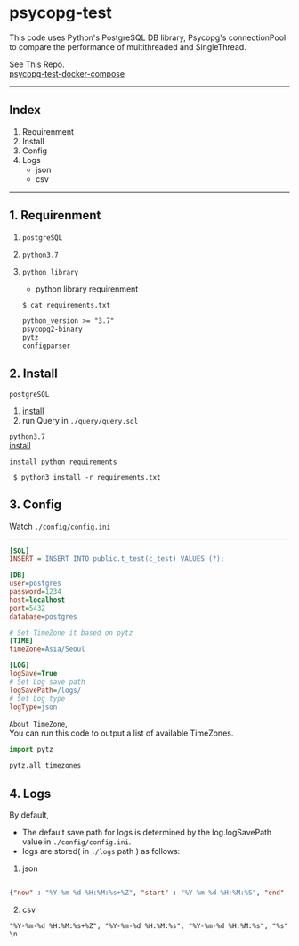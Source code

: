 # psycopg-test

This code uses Python's PostgreSQL DB library, Psycopg's connectionPool to compare the performance of multithreaded and SingleThread.  

See This Repo.  
[psycopg-test-docker-compose](https://github.com/nanaones/psycopg-test-docker-compose)


---

## Index
 1. Requirenment
 2. Install
 3. Config
 4. Logs
    - json
    - csv


---

## 1. Requirenment  

1. `postgreSQL`  
2. `python3.7`  
3. `python library`
    * python library requirenment  

    ```txt
    $ cat requirements.txt
    
    python_version >= "3.7"
    psycopg2-binary
    pytz
    configparser
    ```

## 2. Install 

`postgreSQL`  
1. [install](https://www.postgresql.org/download/)  
2. run Query in `./query/query.sql`  

`python3.7`  
 [install](https://www.python.org/downloads/)  


`install python requirements`  
```
 $ python3 install -r requirements.txt
```

## 3. Config

Watch `./config/config.ini`

---
```ini
[SQL]
INSERT = INSERT INTO public.t_test(c_test) VALUES (?);

[DB]
user=postgres
password=1234
host=localhost
port=5432
database=postgres

# Set TimeZone it based on pytz
[TIME]
timeZone=Asia/Seoul

[LOG]
logSave=True
# Set Log save path 
logSavePath=/logs/
# Set Log type
logType=json
```  


`About TimeZone`,   
You can run this code to output a list of available TimeZones.    


```python
import pytz

pytz.all_timezones
```

## 4. Logs

By default,   
*  The default save path for logs is determined by the log.logSavePath value in `./config/config.ini`.  
*  logs are stored( in `./logs` path ) as follows:  


1. json

```json

{"now" : "%Y-%m-%d %H:%M:%s+%Z", "start" : "%Y-%m-%d %H:%M:%S", "end" : "%Y-%m-%d %H:%M:%s", "time" : "%f"} \n
```

2. csv

``` csv
"%Y-%m-%d %H:%M:%s+%Z", "%Y-%m-%d %H:%M:%s", "%Y-%m-%d %H:%M:%s", "%s" \n
```

